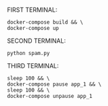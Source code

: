 FIRST TERMINAL:
```
docker-compose build && \
docker-compose up
```
SECOND TERMINAL:
```
python spam.py
```

THIRD TERMINAL:
```
sleep 100 && \
docker-compose pause app_1 && \
sleep 100 && \
docker-compose unpause app_1
```